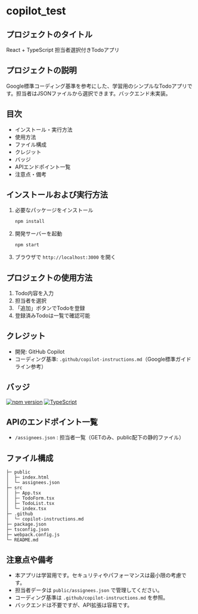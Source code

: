 # copilot_test

## プロジェクトのタイトル

React + TypeScript 担当者選択付きTodoアプリ

## プロジェクトの説明

Google標準コーディング基準を参考にした、学習用のシンプルなTodoアプリです。担当者はJSONファイルから選択できます。バックエンド未実装。

## 目次

- インストール・実行方法
- 使用方法
- ファイル構成
- クレジット
- バッジ
- APIエンドポイント一覧
- 注意点・備考

## インストールおよび実行方法

1. 必要なパッケージをインストール

   ```sh
   npm install
   ```

2. 開発サーバーを起動

   ```sh
   npm start
   ```

3. ブラウザで `http://localhost:3000` を開く

## プロジェクトの使用方法

1. Todo内容を入力
2. 担当者を選択
3. 「追加」ボタンでTodoを登録
4. 登録済みTodoは一覧で確認可能

## クレジット

- 開発: GitHub Copilot
- コーディング基準: `.github/copilot-instructions.md`（Google標準ガイドライン参考）

## バッジ

[![npm version](https://badge.fury.io/js/react.svg)](https://www.npmjs.com/package/react)
[![TypeScript](https://img.shields.io/badge/TypeScript-Strict-blue)](https://www.typescriptlang.org/)

## APIのエンドポイント一覧

- `/assignees.json` : 担当者一覧（GETのみ、public配下の静的ファイル）

## ファイル構成

```text
├─ public
│  ├─ index.html
│  └─ assignees.json
├─ src
│  ├─ App.tsx
│  ├─ TodoForm.tsx
│  ├─ TodoList.tsx
│  └─ index.tsx
├─ .github
│  └─ copilot-instructions.md
├─ package.json
├─ tsconfig.json
├─ webpack.config.js
└─ README.md
```

## 注意点や備考

- 本アプリは学習用です。セキュリティやパフォーマンスは最小限の考慮です。
- 担当者データは `public/assignees.json` で管理してください。
- コーディング基準は `.github/copilot-instructions.md` を参照。
- バックエンドは不要ですが、API拡張は容易です。
